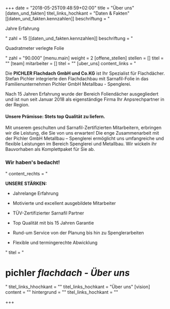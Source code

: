 +++
date = "2018-05-25T09:48:59+02:00"
title = "Über uns"
[daten_und_fakten]
titel_links_hochkant = "Daten & Fakten"
[[daten_und_fakten.kennzahlen]]
beschriftung = "<p>Jahre Erfahrung</p>"
zahl = 15
[[daten_und_fakten.kennzahlen]]
beschriftung = "<p>Quadratmeter verlegte Folie</p>"
zahl = "90.000"
[menu.main]
weight = 2
[offene_stellen]
stellen = []
titel = ""
[team]
mitarbeiter = []
titel = ""
[uber_uns]
content_links = "<p>Die <strong>PICHLER Flachdach GmbH und Co.KG</strong> ist Ihr Spezialist für Flachdächer. Stefan Pichler integrierte den Flachdachbau mit Sarnafil-Folie in das Familienunternehmen Pichler GmbH Metallbau - Spenglerei. </p><p>Nach 15 Jahren Erfahrung wurde der Bereich Foliendächer ausgegliedert und ist nun seit Januar 2018 als eigenständige Firma Ihr Anpsrechpartner in der Region.</p><h4>Unsere Prämisse: Stets top Qualität zu liefern. </h4><p>Mit unserem geschulten und Sarnafil-Zertifizierten Mitarbeitern, erbringen wir die Leistung, die Sie von uns erwarten! Die enge Zusammenarbeit mit der Pichler GmbH Metallbau – Spenglerei ermöglicht uns umfangreiche und flexible Leistungen im Bereich Spenglerei und Metallbau. Wir wickeln ihr Bauvorhaben als Komplettpaket für Sie ab.</p><h3>Wir haben's bedacht!</h3>"
content_rechts = "<p><strong>UNSERE STÄRKEN:</strong></p><ul><li><p>Jahrelange Erfahrung </p></li><li><p>Motivierte und excellent ausgebildete Mitarbeiter</p></li><li><p>TÜV-Zertifizierter Sarnafil Partner</p></li><li><p>Top Qualität mit bis 15 Jahren Garantie</p></li><li><p>Rund-um Service von der Planung bis hin zu Spenglerarbeiten</p></li><li><p>Flexible und termingerechte Abwicklung</p></li></ul>"
titel = "<h1>pichler <em>flachdach - Über uns</em></h1>"
titel_links_hhochkant = ""
titel_links_hochkant = "Über uns"
[vision]
content = ""
hintergrund = ""
titel_links_hochkant = ""

+++

